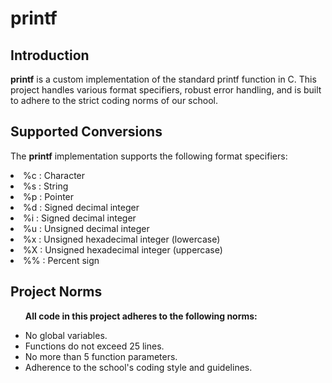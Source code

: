 #  printf</li>

## Introduction

**printf** is a custom implementation of the standard printf function in C. This project handles various format specifiers, robust error handling, and is built to adhere to the strict coding norms of our school.

## Supported Conversions

The **printf** implementation supports the following format specifiers:

<li> %c : Character
<li> %s : String
<li> %p : Pointer
<li> %d : Signed decimal integer
<li> %i : Signed decimal integer
<li> %u : Unsigned decimal integer
<li> %x : Unsigned hexadecimal integer (lowercase)
<li> %X : Unsigned hexadecimal integer (uppercase)
<li> %% : Percent sign

## Project Norms
<ul style="font-size: 14px;">

**All code in this project adheres to the following norms:**

<li> No global variables.

<li> Functions do not exceed 25 lines.

<li> No more than 5 function parameters.

<li> Adherence to the school's coding style and guidelines.
